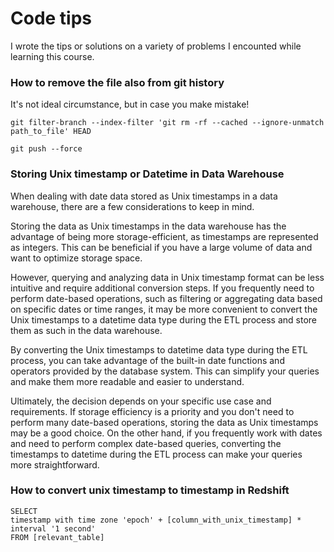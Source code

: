 # Code tips
I wrote the tips or solutions on a variety of problems I encounted while learning this course. 

### How to remove the file also from git history 
It's not ideal circumstance, but in case you make mistake!
```
git filter-branch --index-filter 'git rm -rf --cached --ignore-unmatch path_to_file' HEAD
```
```
git push --force
```

### Storing Unix timestamp or Datetime in Data Warehouse
When dealing with date data stored as Unix timestamps in a data warehouse, there are a few considerations to keep in mind.

Storing the data as Unix timestamps in the data warehouse has the advantage of being more storage-efficient, as timestamps are represented as integers. This can be beneficial if you have a large volume of data and want to optimize storage space.

However, querying and analyzing data in Unix timestamp format can be less intuitive and require additional conversion steps. If you frequently need to perform date-based operations, such as filtering or aggregating data based on specific dates or time ranges, it may be more convenient to convert the Unix timestamps to a datetime data type during the ETL process and store them as such in the data warehouse.

By converting the Unix timestamps to datetime data type during the ETL process, you can take advantage of the built-in date functions and operators provided by the database system. This can simplify your queries and make them more readable and easier to understand.

Ultimately, the decision depends on your specific use case and requirements. If storage efficiency is a priority and you don't need to perform many date-based operations, storing the data as Unix timestamps may be a good choice. On the other hand, if you frequently work with dates and need to perform complex date-based queries, converting the timestamps to datetime during the ETL process can make your queries more straightforward.

### How to convert unix timestamp to timestamp in Redshift
```
SELECT 
timestamp with time zone 'epoch' + [column_with_unix_timestamp] * interval '1 second'
FROM [relevant_table]
```